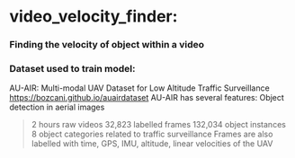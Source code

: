 # video_velocity_finder: 
### Finding the velocity of object within a video

### Dataset used to train model:
AU-AIR: Multi-modal UAV Dataset for Low Altitude Traffic Surveillance
https://bozcani.github.io/auairdataset
AU-AIR has several features:
Object detection in aerial images
>2 hours raw videos
32,823 labelled frames
132,034 object instances
8 object categories related to traffic surveillance
Frames are also labelled with time, GPS, IMU, altitude, linear velocities of the UAV
